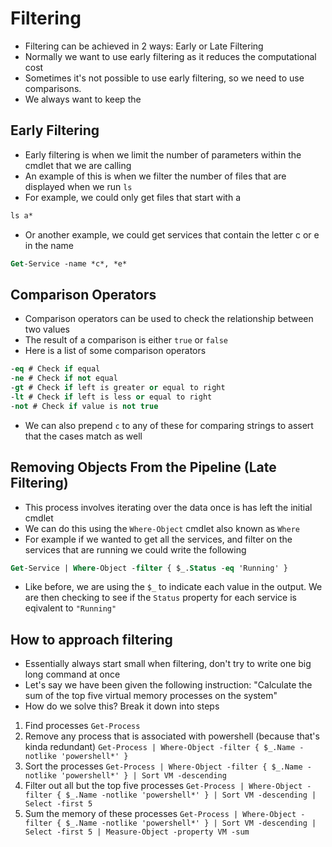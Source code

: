 # Filtering

- Filtering can be achieved in 2 ways: Early or Late Filtering
- Normally we want to use early filtering as it reduces the computational cost 
- Sometimes it's not possible to use early filtering, so we need to use comparisons.
- We always want to keep the 

## Early Filtering

- Early filtering is when we limit the number of parameters within the cmdlet that we are calling
- An example of this is when we filter the number of files that are displayed when we run `ls`
- For example, we could only get files that start with a

```ps
ls a*
```

- Or another example, we could get services that contain the letter c or e in the name

```ps
Get-Service -name *c*, *e* 
```

## Comparison Operators

- Comparison operators can be used to check the relationship between two values
- The result of a comparison is either `true` or `false`
- Here is a list of some comparison operators

```ps
-eq # Check if equal
-ne # Check if not equal
-gt # Check if left is greater or equal to right
-lt # Check if left is less or equal to right
-not # Check if value is not true
```
-  We can also prepend `c` to any of these for comparing strings to assert that the cases match as well

## Removing Objects From the Pipeline (Late Filtering)

- This process involves iterating over the data once is has left the initial cmdlet
- We can do this using the `Where-Object` cmdlet also known as `Where`
- For example if we wanted to get all the services, and filter on the services that are running we could write the following

```ps
Get-Service | Where-Object -filter { $_.Status -eq 'Running' }
```

- Like before, we are using the `$_` to indicate each value in the output. We are then checking to see if the `Status` property for each 
    service is eqivalent to `"Running"`

## How to approach filtering

- Essentially always start small when filtering, don't try to write one big long command at once
- Let's say we have been given the following instruction: "Calculate the sum of the top five virtual memory processes on the system"
- How do we solve this? Break it down into steps

1. Find processes `Get-Process`
2. Remove any process that is associated with powershell (because that's kinda redundant) `Get-Process | Where-Object -filter { $_.Name -notlike 'powershell*' }`
3. Sort the processes `Get-Process | Where-Object -filter { $_.Name -notlike 'powershell*' } | Sort VM -descending`
4. Filter out all but the top five processes `Get-Process | Where-Object -filter { $_.Name -notlike 'powershell*' } | Sort VM -descending | Select -first 5`
5. Sum the memory of these processes `Get-Process | Where-Object -filter { $_.Name -notlike 'powershell*' } | Sort VM -descending | Select -first 5 | Measure-Object -property VM -sum`

